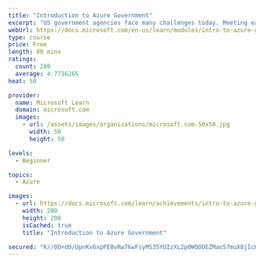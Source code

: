 ```yaml
---
title: "Introduction to Azure Government"
excerpt: "US government agencies face many challenges today. Meeting each respective mission means more than just providing services. It means collaborating across agencies for better service, digitizing labor-intensive, paper-based processes, managing expanding volumes of data, meeting security, privacy and regulatory requirements and much more. This module introduces Azure Government to US government agencies or their partners interested in cloud services that meet government security and compliance requirements."
webUrl: https://docs.microsoft.com/en-us/learn/modules/intro-to-azure-government/
type: course
price: Free
length: 80 mins
ratings:
  count: 289
  average: 4.7716265
heat: 50

provider:
  name: Microsoft Learn
  domain: microsoft.com
  images:
    - url: /assets/images/organizations/microsoft.com-50x50.jpg
      width: 50
      height: 50

levels:
  - Beginner

topics:
  - Azure

images:
  - url: https://docs.microsoft.com/learn/achievements/intro-to-azure-government-social.png
    width: 200
    height: 200
    isCached: true
    title: "Introduction to Azure Government"

secured: "K//0O+d0/UpnKv6xpPE0vRw7kwFsyMS35YUIzXL2p0WQOOEZMao57muX8jIcK/TK6GJXnvn0L2r8H+HnkQGk5ibSuUYonf2K4hQICvcR84JrrnGMsTGV3tWUhRz0TX2oHNWIMj7uuCUr25dvIsBvhF9jh0CrL/8rNzx1rUzVaPllWdRBDQUyLhmyQGdcwc9GAvA/tuTMw3QeaPehCV0o4sac0oQqcdpZYWx8jpQNgvEUSWV94+mnMC/kr3DRNnbQqPfQy4P2yWbKLvwbkaEvGfPUf4xrTA27LDUaWwRImHIMD5Ck/MjgAjgDo0BVINtMK1xLHLcKqDbDDB1UnF702mpE0TSbtVEneo/l9o1reSWTsoxXTZEzlWGEEucxi5UAdpqYCHfRT/JKalhQ2LuVNMmEUulyZOOqJUZ8VMqwqnA=;eoIDtB4j9bZxXAR9ILj9OA=="
---
```


